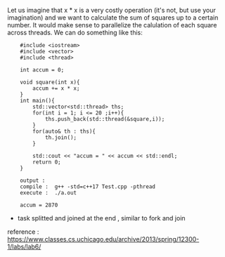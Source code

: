 Let us imagine that x * x is a very costly operation (it's not, but use your imagination)
and we want to calculate the sum of squares up to a certain number. 
It would make sense to parallelize the calulation of each square across threads. 
We can do something like this:

        #include <iostream>
        #include <vector>
        #include <thread>

        int accum = 0;

        void square(int x){
            accum += x * x;    
        }
        int main(){
            std::vector<std::thread> ths;
            for(int i = 1; i <= 20 ;i++){
                ths.push_back(std::thread(&square,i));
            }
            for(auto& th : ths){
                th.join();
            }

            std::cout << "accum = " << accum << std::endl;
            return 0;
        }
        
        output : 
        compile :  g++ -std=c++17 Test.cpp -pthread
        execute :  ./a.out
        
        accum = 2870



* task splitted and joined at the end , similar to fork and join

reference : 
https://www.classes.cs.uchicago.edu/archive/2013/spring/12300-1/labs/lab6/
